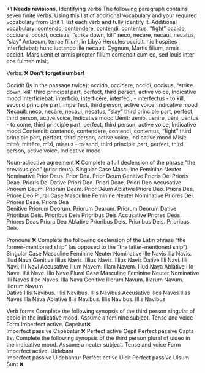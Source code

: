 **+1 Needs revisions.**
Identifying verbs
The following paragraph contains seven finite verbs. Using this list of additional vocabulary and your required vocabulary from Unit 1, list each verb and fully identify it. Additional vocabulary:
contendo, contendere, contendi, contentus, “fight”
occido, occidere, occidi, occisus, “strike down, kill”
neco, necāre, necaui, necatus, “slay”
Antaeum, terrae filium, in Libyā Hercules occidit. hic hospites interficiebat; hunc luctando ille necauit. Cygnum, Martis filium, armis occidit. Mars uenit et armis propter filium contendit cum eo, sed Iouis inter eos fulmen misit.

Verbs:  ❌ **Don't forget number!**

Occidit (Is in the passage twice): occido, occidere, occidi, occisus, “strike down, kill” third principal part, perfect, third person, active voice, Indicative mood
Interficiebat: interficiō, interficĕre, interfēcī, - interfectus - to kill, second principle part, imperfect, third person, active voice, Indicative mood
Necauit: neco, necāre, necaui, necatus, “slay” third principle part, perfect, third person, active voice, Indicative mood
Uenit: ueniō, uenīre, uēnī, uentus - to come, third principle part, perfect, third person, active voice, Indicative mood
Contendit: contendo, contendere, contendi, contentus, “fight” third principle part, perfect, third person, active voice, Indicative mood
Misit: mittō, mittĕre, mīsī, missus - to send, third principle part, perfect, third person, active voice, Indicative mood


Noun-adjective agreement ❌
Complete a full declension of the phrase “the previous god” (prior deus).
Singular
Case	        Masculine	      Feminine	      Neuter
Nominative	 	 	 Prior Deus.   Prior Dea.      Prior Deum
Genitive	 	 	   Prioris Dei   Prioris Deae.   Prioris Dei
Dative	 	 	     Priori Deo.   Priori  Deae.   Priori Deo
Accusative	 	 	 Priorem Deum. Prioram Deam.   Prior Deum
Ablative	 	 	   Priore Deo.   Priorā Deā.     Priore Deo
Plural
Case	        Masculine	       Feminine	      Neuter
Nominative	  Priores Dei.     Priores Deae.  Priora Dea 	 	 
Genitive	 	 	Priorum Deorum.  Priorum Dearum. Priorum Deorum
Dative	 	 	  Prioribus Deis.  Prioribus Deis  Prioribus Deis
Accusative	 	Priores Deos.    Priores Deas    Priora Dea
Ablative      Prioribus Deis.  Prioribus Deis. Prioribus Deis



Pronouns ❌
Complete the following declension of the Latin phrase “the former-mentioned ship” (as opposed to the “the latter-mentioned ship”).
Singular
Case	        Masculine	       Feminine	       Neuter
Nominative	 	Ille Navis       Illa Navis.     Illud Nava
Genitive	 	  Illius Navis.    Illius Navis.   Illius Navis
Dative	 	 	  Illi Navi.       Illi Navi.      Illi Navi
Accusative	  Illum Navem.     Illam Navem.    Illud Nava 
Ablative	 	 	Illo Nave.       Illā Nave.      Illo Nave
Plural
Case	        Masculine	       Feminine	       Neuter
Nominative	 	Illi Naves	     Illae Naves.    Illa Nava
Genitive	 	  Illorum Navum.   Illarum Navum.  Illorum Navum	 
Dative	 	 	  Illis Navibus.   Illis Navibus.  Illis Navibus
Accusative	 	Illos Naves      Illas Naves     Illa Nava 
Ablative	 	 	Illis Navibus.   Illis Navibus.  Illis Navibus


Verb forms
Complete the following synopsis of the third person singular of capio in the indicative mood. Assume a feminine subject.
Tense and voice	          Form
Imperfect active.         Capebat❌	 
Imperfect passive	        Capebatur ❌
Perfect active	          Cepit 
Perfect passive	          Capta Est
Complete the following synopsis of the third person plural of uideo in the indicative mood. Assume a neuter subject.
Tense and voice	          Form
Imperfect active.         Uidebant	      
Imperfect passive	        Uidebantur 
Perfect active	          Uidit
Perfect passive	          Uisum Sunt ❌

